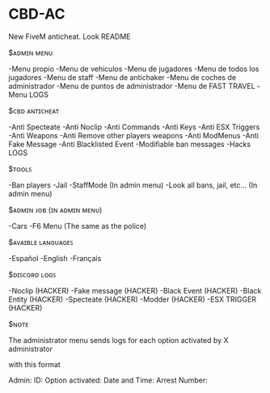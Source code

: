 
# CBD-AC
New FiveM anticheat. Look README


$ᴀᴅᴍɪɴ ᴍᴇɴᴜ
 
-Menu propio
-Menu de vehiculos
-Menu de jugadores
-Menu de todos los jugadores
-Menu de staff
-Menu de antichaker
-Menu de coches de administrador
-Menu de puntos de administrador
-Menu de FAST TRAVEL
-Menu LOGS

$ᴄʙᴅ ᴀɴᴛɪᴄʜᴇᴀᴛ

-Anti Specteate
-Anti Noclip
-Anti Commands
-Anti Keys
-Anti ESX Triggers
-Anti Weapons
-Anti Remove other players weapons
-Anti ModMenus
-Anti Fake Message
-Anti Blacklisted Event
-Modifiable ban messages
-Hacks LOGS

$ᴛᴏᴏʟꜱ

-Ban players
-Jail
-StaffMode (In admin menu)
-Look all bans, jail, etc... (In admin menu)

$ᴀᴅᴍɪɴ ᴊᴏʙ (ɪɴ ᴀᴅᴍɪɴ ᴍᴇɴᴜ)

-Cars
-F6 Menu (The same as the police)

$ᴀᴠᴀɪʙʟᴇ ʟᴀɴɢᴜᴀɢᴇꜱ

-Español
-English
-Français

$ᴅɪꜱᴄᴏʀᴅ ʟᴏɢꜱ

-Noclip (HACKER)
-Fake message (HACKER)
-Black Event (HACKER)
-Black Entity (HACKER)
-Specteate (HACKER)
-Modder (HACKER)
-ESX TRIGGER (HACKER)


$ɴᴏᴛᴇ

The administrator menu sends logs for each option activated by X administrator

with this format

Admin:
ID:
Option activated:
Date and Time:
Arrest Number:


